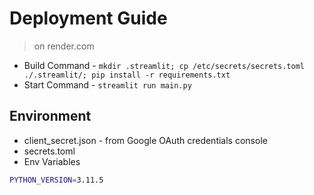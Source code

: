 # Deployment Guide

> on render.com

- Build Command - `mkdir .streamlit; cp /etc/secrets/secrets.toml ./.streamlit/; pip install -r requirements.txt`
- Start Command - `streamlit run main.py`

## Environment

- client_secret.json - from Google OAuth credentials console
- secrets.toml
- Env Variables

```bash
PYTHON_VERSION=3.11.5
```
